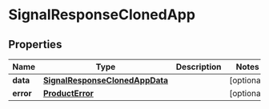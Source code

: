 

# SignalResponseClonedApp


## Properties

| Name | Type | Description | Notes |
|------------ | ------------- | ------------- | -------------|
|**data** | [**SignalResponseClonedAppData**](SignalResponseClonedAppData.md) |  |  [optional] |
|**error** | [**ProductError**](ProductError.md) |  |  [optional] |



